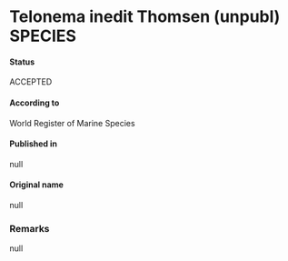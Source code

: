 Telonema inedit Thomsen (unpubl) SPECIES
=======

#### Status
ACCEPTED

#### According to
World Register of Marine Species

#### Published in
null

#### Original name
null

### Remarks
null